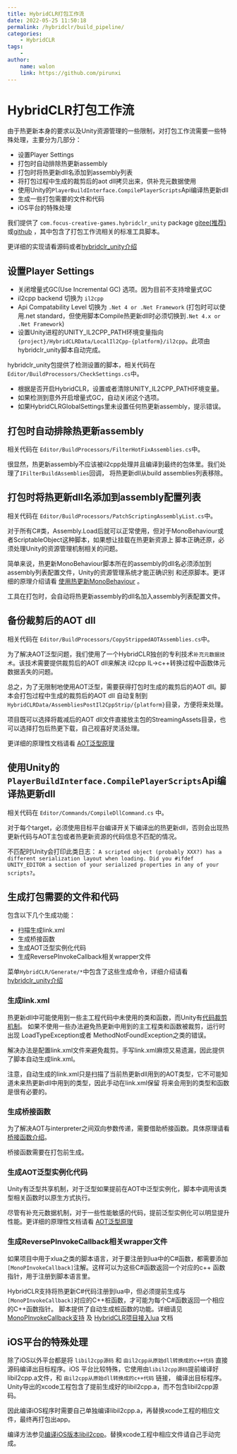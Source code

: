 ```yaml
---
title: HybridCLR打包工作流
date: 2022-05-25 11:50:18
permalink: /hybridclr/build_pipeline/
categories:
    - HybridCLR
tags:
    -
author:
    name: walon
    link: https://github.com/pirunxi
---
```


# HybridCLR打包工作流

由于热更新本身的要求以及Unity资源管理的一些限制，对打包工作流需要一些特殊处理，主要分为几部分：

- 设置Player Settings
- 打包时自动排除热更新assembly
- 打包时将热更新dll名添加到assembly列表
- 将打包过程中生成的裁剪后的aot dll拷贝出来，供补充元数据使用
- 使用Unity的`PlayerBuildInterface.CompilePlayerScripts`Api编译热更新dll
- 生成一些打包需要的文件和代码
- iOS平台的特殊处理

我们提供了 `com.focus-creative-games.hybridclr_unity` package [gitee(推荐)](https://gitee.com/focus-creative-games/hybridclr_unity)或[github](https://github.com/focus-creative-games/hybridclr_unity) ，其中包含了打包工作流相关的标准工具脚本。

更详细的实现请看源码或者[hybridclr_unity介绍](/hybridclr/hybridclr_unity/)


## 设置Player Settings

- 关闭增量式GC(Use Incremental GC) 选项。因为目前不支持增量式GC
- il2cpp backend 切换为 `il2cpp`
- Api Compatability Level 切换为 `.Net 4 or .Net Framework` (打包时可以使用.net standard，但使用脚本Compile热更新dll时必须切换到`.Net 4.x or .Net Framework`)
- 设置Unity进程的UNITY_IL2CPP_PATH环境变量指向 `{project}/HybridCLRData/LocalIl2Cpp-{platform}/il2cpp`。此项由hybridclr_unity脚本自动完成。

hybridclr_unity包提供了检测设置的脚本，相关代码在 `Editor/BuildProcessors/CheckSettings.cs`中。

- 根据是否开启HybridCLR，设置或者清除UNITY_IL2CPP_PATH环境变量。
- 如果检测到意外开启增量式GC，自动关闭这个选项。
- 如果HybridCLRGlobalSettings里未设置任何热更新assembly，提示错误。

## 打包时自动排除热更新assembly

相关代码在 `Editor/BuildProcessors/FilterHotFixAssemblies.cs`中。

很显然，热更新assembly不应该被il2cpp处理并且编译到最终的包体里。我们处理了`IFilterBuildAssemblies`回调，
将热更新dll从build assemblies列表移除。

## 打包时将热更新dll名添加到assembly配置列表

相关代码在 `Editor/BuildProcessors/PatchScriptingAssemblyList.cs`中。

对于所有C#类，Assembly.Load后就可以正常使用，但对于MonoBehaviour或者ScriptableObject这种脚本，如果想让挂载在热更新资源上
脚本正确还原，必须处理Unity的资源管理机制相关的问题。

简单来说，热更新MonoBehaviour脚本所在的assembly的dll名必须添加到assembly列表配置文件，Unity的资源管理系统才能正确识别
和还原脚本。更详细的原理介绍请看 [使用热更新MonoBehaviour](/hybridclr/monobehaviour/) 。

工具在打包时，会自动将热更新assembly的dll名加入assembly列表配置文件。


## 备份裁剪后的AOT dll

相关代码在 `Editor/BuildProcessors/CopyStrippedAOTAssemblies.cs`中。

为了解决AOT泛型问题，我们使用了一个HybridCLR独创的专利技术`补充元数据技术`。该技术需要提供裁剪后的AOT dll来解决
il2cpp IL->c++转换过程中函数体元数据丢失的问题。

总之，为了无限制地使用AOT泛型，需要获得打包时生成的裁剪后的AOT dll。脚本会打包过程中生成的裁剪后的AOT dll
自动复制到 `HybridCLRData/AssembliesPostIl2CppStrip/{platform}`目录，方便将来处理。

项目既可以选择将裁减后的AOT dll文件直接放主包的StreamingAssets目录，也可以选择打包后热更下载，自己视喜好灵活处理。

更详细的原理性文档请看 [AOT泛型原理](/hybridclr/aot_generic/)

## 使用Unity的`PlayerBuildInterface.CompilePlayerScripts`Api编译热更新dll

相关代码在 `Editor/Commands/CompileDllCommand.cs` 中。

对于每个target，必须使用目标平台编译开关下编译出的热更新dll，否则会出现热更新代码与AOT主包或者热更新资源的代码信息不匹配的情况。

不匹配时Unity会打印此类日志： `A scripted object (probably XXX?) has a different serialization layout when loading. Did you #ifdef UNITY_EDITOR a section of your serialized properties in any of your scripts?`。


## 生成打包需要的文件和代码

包含以下几个生成功能：

- 扫描生成link.xml
- 生成桥接函数
- 生成AOT泛型实例化代码
- 生成ReversePInvokeCallback相关wrapper文件

菜单`HybridCLR/Generate/*`中包含了这些生成命令，详细介绍请看[hybridclr_unity介绍](/hybridclr/hybridclr_unity/)

### 生成link.xml

热更新dll中可能使用到一些主工程代码中未使用的类和函数，而Unity有[代码裁剪机制](https://docs.unity3d.com/Manual/ManagedCodeStripping.html)。
如果不使用一些办法避免热更新中用到的主工程类和函数被裁剪，运行时出现 LoadTypeException或者 MethodNotFoundException之类的错误。

解决办法是配置link.xml文件来避免裁剪。手写link.xml麻烦又易遗漏，因此提供了脚本自动生成link.xml。

注意，自动生成的link.xml只是扫描了当前热更新dll用到的AOT类型，它不可能知道未来热更新dll中用到的类型，因此手动在link.xml保留
将来会用到的类型和函数是很有必要的。

### 生成桥接函数

为了解决AOT与interpreter之间双向参数传递，需要借助桥接函数。具体原理请看 [桥接函数介绍](/hybridclr/method_bridge/)。

桥接函数需要在打包前生成。

### 生成AOT泛型实例化代码

Unity有泛型共享机制，对于泛型如果提前在AOT中泛型实例化，脚本中调用该类型相关函数时以原生方式执行。

尽管有补充元数据机制，对于一些性能敏感的代码，提前泛型实例化可以明显提升性能。更详细的原理性文档请看 [AOT泛型原理](/hybridclr/aot_generic/)

### 生成ReversePInvokeCallback相关wrapper文件

如果项目中用于xlua之类的脚本语言，对于要注册到lua中的C#函数，都需要添加`[MonoPInvokeCallback]`注解。这样可以为这些C#函数返回一个对应的c++
函数指针，用于注册到脚本语言里。

HybridCLR支持将热更新C#代码注册到lua中，但必须提前生成与`[MonoPInvokeCallback]`对应的C++桩函数，才可能为每个C#函数返回一个相应的C++函数指针。
脚本提供了自动生成桩函数的功能。详细请见 [MonoPInvokeCallback支持](/hybridclr/monopinvokecallback/) 及 [HybridCLR项目接入lua](/hybridclr/work_with_lua/) 文档

## iOS平台的特殊处理

除了iOS以外平台都是将 `libil2cpp源码` 和 `由il2cpp从原始dll转换成的c++代码` 直接源码编译出目标程序。iOS
平台比较特殊，它使用由`libil2cpp源码`提前编译好libil2cpp.a文件，和 `由il2cpp从原始dll转换成的c++代码` 链接，
编译出目标程序。Unity导出的xcode工程包含了提前生成好的libil2cpp.a，而不包含libil2cpp源码。

因此编译iOS程序时需要自己单独编译libil2cpp.a，再替换xcode工程的相应文件，最终再打包出app。

编译方法参见[编译iOS版本libil2cpp](/hybridclr/build_ios_libil2cpp/)。替换xcode工程中相应文件请自己手动完成。
